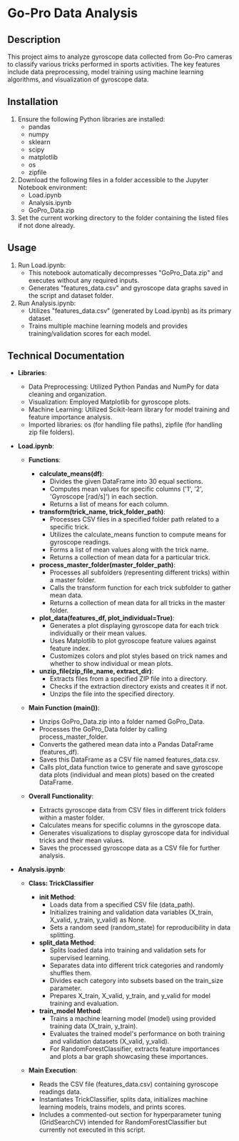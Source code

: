 # Go-Pro Data Analysis

## Description
This project aims to analyze gyroscope data collected from Go-Pro cameras to classify various tricks performed in sports activities. The key features include data preprocessing, model training using machine learning algorithms, and visualization of gyroscope data.

## Installation
1. Ensure the following Python libraries are installed:
   - pandas
   - numpy
   - sklearn
   - scipy
   - matplotlib
   - os
   - zipfile
2. Download the following files in a folder accessible to the Jupyter Notebook environment:
   - Load.ipynb
   - Analysis.ipynb
   - GoPro_Data.zip
3. Set the current working directory to the folder containing the listed files if not done already.

## Usage
1. Run Load.ipynb:
   - This notebook automatically decompresses "GoPro_Data.zip" and executes without any required inputs.
   - Generates "features_data.csv" and gyroscope data graphs saved in the script and dataset folder.
2. Run Analysis.ipynb:
   - Utilizes "features_data.csv" (generated by Load.ipynb) as its primary dataset.
   - Trains multiple machine learning models and provides training/validation scores for each model.

## Technical Documentation
- **Libraries**:
   - Data Preprocessing: Utilized Python Pandas and NumPy for data cleaning and organization.
   - Visualization: Employed Matplotlib for gyroscope plots.
   - Machine Learning: Utilized Scikit-learn library for model training and feature importance analysis.
   - Imported libraries: os (for handling file paths), zipfile (for handling zip file folders).
   
- **Load.ipynb**:
   - **Functions**:
       - **calculate_means(df)**:
           - Divides the given DataFrame into 30 equal sections.
           - Computes mean values for specific columns ('1', '2', 'Gyroscope [rad/s]') in each section.
           - Returns a list of means for each column.
       - **transform(trick_name, trick_folder_path)**:
           - Processes CSV files in a specified folder path related to a specific trick.
           - Utilizes the calculate_means function to compute means for gyroscope readings.
           - Forms a list of mean values along with the trick name.
           - Returns a collection of mean data for a particular trick.
       - **process_master_folder(master_folder_path)**:
           - Processes all subfolders (representing different tricks) within a master folder.
           - Calls the transform function for each trick subfolder to gather mean data.
           - Returns a collection of mean data for all tricks in the master folder.
       - **plot_data(features_df, plot_individual=True)**:
           - Generates a plot displaying gyroscope data for each trick individually or their mean values.
           - Uses Matplotlib to plot gyroscope feature values against feature index.
           - Customizes colors and plot styles based on trick names and whether to show individual or mean plots.
       - **unzip_file(zip_file_name, extract_dir)**:
           - Extracts files from a specified ZIP file into a directory.
           - Checks if the extraction directory exists and creates it if not.
           - Unzips the file into the specified directory.

   - **Main Function (main())**:
       - Unzips GoPro_Data.zip into a folder named GoPro_Data.
       - Processes the GoPro_Data folder by calling process_master_folder.
       - Converts the gathered mean data into a Pandas DataFrame (features_df).
       - Saves this DataFrame as a CSV file named features_data.csv.
       - Calls plot_data function twice to generate and save gyroscope data plots (individual and mean plots) based on the created DataFrame.

   - **Overall Functionality**:
       - Extracts gyroscope data from CSV files in different trick folders within a master folder.
       - Calculates means for specific columns in the gyroscope data.
       - Generates visualizations to display gyroscope data for individual tricks and their mean values.
       - Saves the processed gyroscope data as a CSV file for further analysis.
 
- **Analysis.ipynb**:
   - **Class: TrickClassifier**
       - **__init__ Method**:
           - Loads data from a specified CSV file (data_path).
           - Initializes training and validation data variables (X_train, X_valid, y_train, y_valid) as None.
           - Sets a random seed (random_state) for reproducibility in data splitting.
       - **split_data Method**:
           - Splits loaded data into training and validation sets for supervised learning.
           - Separates data into different trick categories and randomly shuffles them.
           - Divides each category into subsets based on the train_size parameter.
           - Prepares X_train, X_valid, y_train, and y_valid for model training and evaluation.
       - **train_model Method**:
           - Trains a machine learning model (model) using provided training data (X_train, y_train).
           - Evaluates the trained model's performance on both training and validation datasets (X_valid, y_valid).
           - For RandomForestClassifier, extracts feature importances and plots a bar graph showcasing these importances.

   - **Main Execution**:
       - Reads the CSV file (features_data.csv) containing gyroscope readings data.
       - Instantiates TrickClassifier, splits data, initializes machine learning models, trains models, and prints scores.
       - Includes a commented-out section for hyperparameter tuning (GridSearchCV) intended for RandomForestClassifier but currently not executed in this script.
